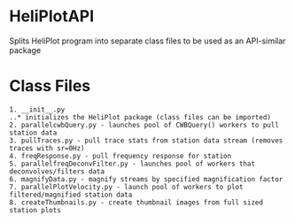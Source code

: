 HeliPlotAPI
===========

Splits HeliPlot program into separate class files to be used as an API-similar package

Class Files
============

    1. __init__.py
    ..* initializes the HeliPlot package (class files can be imported)
    2. parallelcwbQuery.py - launches pool of CWBQuery() workers to pull station data
    3. pullTraces.py - pull trace stats from station data stream (removes traces with sr=0Hz)
    4. freqResponse.py - pull frequency response for station
    5. parallelfreqDeconvFilter.py - launches pool of workers that deconvolves/filters data
    6. magnifyData.py - magnify streams by specified magnification factor
    7. parallelPlotVelocity.py - launch pool of workers to plot filtered/magnified station data
    8. createThumbnails.py - create thumbnail images from full sized station plots
